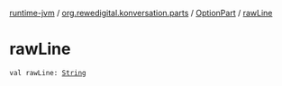 [runtime-jvm](../../index.md) / [org.rewedigital.konversation.parts](../index.md) / [OptionPart](index.md) / [rawLine](./raw-line.md)

# rawLine

`val rawLine: `[`String`](https://kotlinlang.org/api/latest/jvm/stdlib/kotlin/-string/index.html)